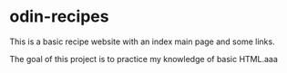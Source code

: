 # odin-recipes

This is a basic recipe website with an index main page and some links.

The goal of this project is to practice my knowledge of basic HTML.aaa

